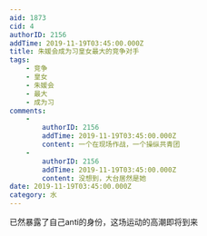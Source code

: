 ```yaml
---
aid: 1873
cid: 4
authorID: 2156
addTime: 2019-11-19T03:45:00.000Z
title: 朱媛会成为习皇女最大的竞争对手
tags:
    - 竞争
    - 皇女
    - 朱媛会
    - 最大
    - 成为习
comments:
    -
        authorID: 2156
        addTime: 2019-11-19T03:45:00.000Z
        content: 一个在现场作战，一个操纵共青团
    -
        authorID: 2156
        addTime: 2019-11-19T03:45:00.000Z
        content: 没想到，大台居然是她
date: 2019-11-19T03:45:00.000Z
category: 水
---
```


已然暴露了自己anti的身份，这场运动的高潮即将到来

